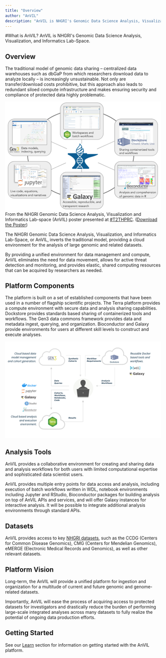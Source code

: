 ```yaml
---
title: "Overview"
author: "AnVIL"
description: "AnVIL is NHGRI's Genomic Data Science Analysis, Visualization, and Informatics Lab-Space."
---
```


#What is AnVIL?
<hero small>AnVIL is NHGRI's Genomic Data Science Analysis, Visualization, and Informatics Lab-Space.</hero>

## Overview
The traditional model of genomic data sharing – centralized data warehouses such as dbGaP from which researchers download data to analyze locally – is increasingly unsustainable. Not only are transfer/download costs prohibitive, but this approach also leads to redundant siloed compute infrastructure and makes ensuring security and compliance of protected data highly problematic.

![Overview of AnVIL](./_images/overview.png)
<figure-caption>From the NHGRI Genomic Data Science Analysis, Visualization and Informatics Lab-space (AnVIL) poster presented at [#T2THPRC](https://twitter.com/hashtag/T2THPRC). ([Download the Poster](./_files/2020.09.21.T2T.HRPC.AnVIL-Poster-wide.pdf))</figure-caption>

The NHGRI Genomic Data Science Analysis, Visualization, and Informatics Lab-Space, or AnVIL, inverts the traditional model, providing a cloud environment for the analysis of large genomic and related datasets.
 
 By providing a unified environment for data management and compute, AnVIL eliminates the need for data movement, allows for active threat detection and monitoring, and provides elastic, shared computing resources that can be acquired by researchers as needed.
 
## Platform Components
The platform is built on a set of established components that have been used in a number of flagship scientific projects. The Terra platform provides a compute environment with secure data and analysis sharing capabilities. Dockstore provides standards based sharing of containerized tools and workflows. The Gen3 data commons framework provides data and metadata ingest, querying, and organization. Bioconductor and Galaxy provide environments for users at different skill levels to construct and execute analyses.

<Platforms></Platforms>

![Inverting the Model of Data Sharing](./_images/anvil-overview.png)

## Analysis Tools

AnVIL provides a collaborative environment for creating and sharing data and analysis workflows for both users with limited computational expertise and sophisticated data scientist users. 

AnVIL provides multiple entry points for data access and analysis, including execution of batch workflows written in WDL, notebook environments including Jupyter and RStudio, Bioconductor packages for building analysis on top of AnVIL APIs and services, and will offer Galaxy instances for interactive analysis. It will be possible to integrate additional analysis environments through standard APIs.

<Tools current></Tools>
<Tools coming></Tools>

## Datasets
 AnVIL provides access to key [NHGRI datasets](/data), such as the CCDG (Centers for Common Disease Genomics), CMG (Centers for Mendelian Genomics), eMERGE (Electronic Medical Records and Genomics), as well as other relevant datasets.

## Platform Vision
 Long-term, the AnVIL will provide a unified platform for ingestion and organization for a multitude of current and future genomic and genome-related datasets. 
 
 Importantly, AnVIL will ease the process of acquiring access to protected datasets for investigators and drastically reduce the burden of performing large-scale integrated analyses across many datasets to fully realize the potential of ongoing data production efforts.
 
 ## Getting Started
 See our [Learn](/learn) section for information on getting started with the AnVIL platform.



